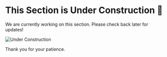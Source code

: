 # This Section is Under Construction 🚧

We are currently working on this section. Please check back later for updates!

![Under Construction](https://via.placeholder.com/600x300?text=Under+Construction)

Thank you for your patience.
